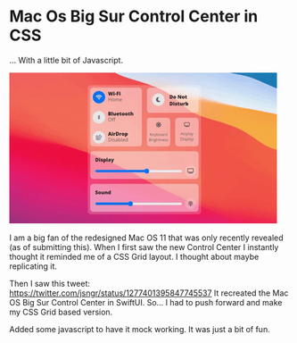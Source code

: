 # Mac Os Big Sur Control Center in CSS

... With a little bit of Javascript.

![Screenshot](gif.gif)

I am a big fan of the redesigned Mac OS 11 that was only recently revealed (as of submitting this).
When I first saw the new Control Center I instantly thought it reminded me of a CSS Grid layout.
I thought about maybe replicating it.

Then I saw this tweet: https://twitter.com/jsngr/status/1277401395847745537
It recreated the Mac OS Big Sur Control Center in SwiftUI.
So... I had to push forward and make my CSS Grid based version.

Added some javascript to have it mock working.
It was just a bit of fun.
